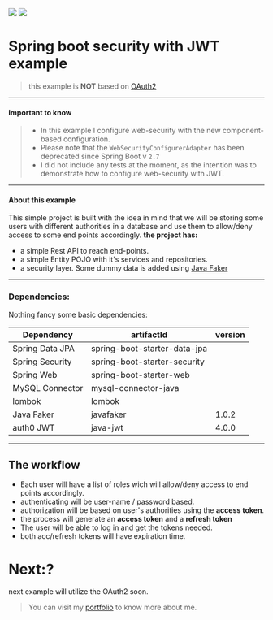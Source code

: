 ![](https://img.shields.io/badge/Spring%20Boot-2.7.3-brightgreen) ![](https://img.shields.io/badge/Java-11%20%3E-yellow)

# Spring boot security with JWT example
> this example is **NOT** based on [OAuth2](https://oauth.net/2/ "OAuth2")

------------


#### important to know
> - In this example I configure web-security with the new component-based configuration.
> - Please note that the `WebSecurityConfigurerAdapter` has been deprecated since Spring Boot v `2.7`
> - I did not include any tests at the moment, as the intention was to demonstrate how to configure web-security with JWT.

------------

#### About this example
This simple project is built with the idea in mind that we will be storing some users with different authorities in a database and use them to allow/deny access to some end points accordingly.
**the project has:**
- a simple Rest API to reach end-points.
- a simple Entity POJO with it's services and repositories.
- a security layer.
Some dummy data is added using [Java Faker](https://github.com/DiUS/java-faker "Java Faker")

------------

### Dependencies:
Nothing fancy some basic dependencies:

|Dependency|artifactId|version|
| ------------ | ------------ | ------------ |
| Spring Data JPA  | spring-boot-starter-data-jpa  |  |
| Spring Security  | spring-boot-starter-security  |   |
| Spring Web  | spring-boot-starter-web  |   |
| MySQL Connector  | mysql-connector-java  |   |
| lombok  | lombok  |   |
| Java Faker  | javafaker  | 1.0.2  |
| auth0 JWT  | java-jwt  | 4.0.0  |

------------




## The workflow
- Each user will have a list of roles wich will allow/deny access to end points accordingly.
- authenticating will be user-name / password based.
- authorization will be based on user's authorities using the **access token**.
- the process will generate an **access token** and a **refresh token**
- The user will be able to log in and get the tokens needed.
- both acc/refresh tokens will have expiration time.

# Next:?
next example will utilize the OAuth2 soon.
> You can visit my [portfolio](https://ojail.online/ "portfolio") to know more about me.